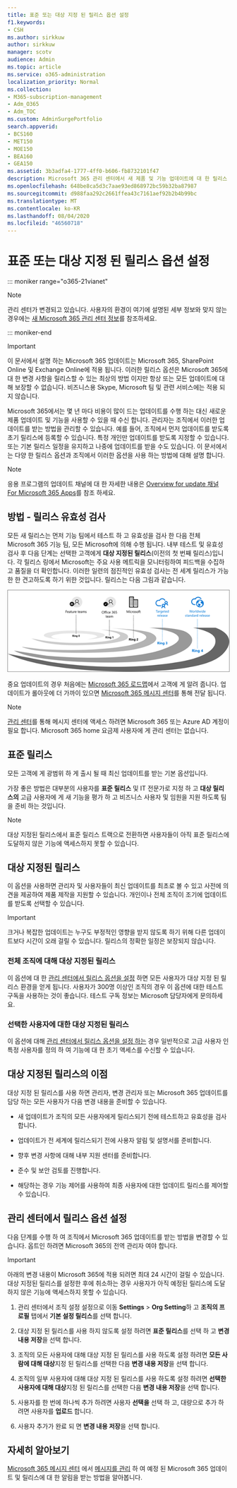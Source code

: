 ```yaml
---
title: 표준 또는 대상 지정 된 릴리스 옵션 설정
f1.keywords:
- CSH
ms.author: sirkkuw
author: sirkkuw
manager: scotv
audience: Admin
ms.topic: article
ms.service: o365-administration
localization_priority: Normal
ms.collection:
- M365-subscription-management
- Adm_O365
- Adm_TOC
ms.custom: AdminSurgePortfolio
search.appverid:
- BCS160
- MET150
- MOE150
- BEA160
- GEA150
ms.assetid: 3b3adfa4-1777-4ff0-b606-fb8732101f47
description: Microsoft 365 관리 센터에서 새 제품 및 기능 업데이트에 대 한 릴리스 옵션을 설정 하는 방법을 알아봅니다.
ms.openlocfilehash: 648be8ca5d3c7aae93ed868972bc59b32ba87987
ms.sourcegitcommit: d988faa292c2661ffea43c7161aef92b2b4b99bc
ms.translationtype: MT
ms.contentlocale: ko-KR
ms.lasthandoff: 08/04/2020
ms.locfileid: "46560718"
---
```

# <a name="set-up-the-standard-or-targeted-release-options"></a>표준 또는 대상 지정 된 릴리스 옵션 설정

::: moniker range="o365-21vianet"

> [!NOTE]
> 관리 센터가 변경되고 있습니다. 사용자의 환경이 여기에 설명된 세부 정보와 맞지 않는 경우에는 [새 Microsoft 365 관리 센터 정보](https://docs.microsoft.com/microsoft-365/admin/microsoft-365-admin-center-preview?view=o365-21vianet)를 참조하세요.

::: moniker-end

> [!IMPORTANT]
> 이 문서에서 설명 하는 Microsoft 365 업데이트는 Microsoft 365, SharePoint Online 및 Exchange Online에 적용 됩니다. 이러한 릴리스 옵션은 Microsoft 365에 대 한 변경 사항을 릴리스할 수 있는 최상의 방법 이지만 항상 또는 모든 업데이트에 대해 보장할 수 없습니다. 비즈니스용 Skype, Microsoft 팀 및 관련 서비스에는 적용 되지 않습니다.

Microsoft 365에서는 몇 년 마다 비용이 많이 드는 업데이트를 수행 하는 대신 새로운 제품 업데이트 및 기능을 사용할 수 있을 때 수신 합니다. 관리자는 조직에서 이러한 업데이트를 받는 방법을 관리할 수 있습니다. 예를 들어, 조직에서 먼저 업데이트를 받도록 초기 릴리스에 등록할 수 있습니다. 특정 개인만 업데이트를 받도록 지정할 수 있습니다. 또는 기본 릴리스 일정을 유지하고 나중에 업데이트를 받을 수도 있습니다. 이 문서에서는 다양 한 릴리스 옵션과 조직에서 이러한 옵션을 사용 하는 방법에 대해 설명 합니다.

> [!NOTE]
> 응용 프로그램의 업데이트 채널에 대 한 자세한 내용은 [Overview for update 채널 For Microsoft 365 Apps](https://docs.microsoft.com/deployoffice/overview-update-channels)를 참조 하세요. 
  
## <a name="how-it-works---release-validation"></a>방법 - 릴리스 유효성 검사

모든 새 릴리스는 먼저 기능 팀에서 테스트 하 고 유효성을 검사 한 다음 전체 Microsoft 365 기능 팀, 모든 Microsoft에 의해 수행 됩니다. 내부 테스트 및 유효성 검사 후 다음 단계는 선택한 고객에게 **대상 지정된 릴리스**(이전의 첫 번째 릴리스)입니다. 각 릴리스 링에서 Microsoft는 주요 사용 메트릭을 모니터링하여 피드백을 수집하고 품질을 더 확인합니다. 이러한 일련의 점진적인 유효성 검사는 전 세계 릴리스가 가능한 한 견고하도록 하기 위한 것입니다. 릴리스는 다음 그림과 같습니다. 
  
![Microsoft 365에 대 한 릴리스 유효성 검사 링](../../media/73611ed3-2d8c-4e7b-8074-9f03b239f9ed.png)
  
중요 업데이트의 경우 처음에는 [Microsoft 365 로드맵](https://products.office.com/business/office-365-roadmap)에서 고객에 게 알려 줍니다. 업데이트가 롤아웃에 더 가까이 있으면 [Microsoft 365 메시지 센터](https://admin.microsoft.com/Adminportal/Home?source=applauncher#/MessageCenter)를 통해 전달 됩니다.

> [!NOTE]
> [관리 센터](https://docs.microsoft.com/office365/admin/admin-overview/about-the-admin-center)를 통해 메시지 센터에 액세스 하려면 Microsoft 365 또는 Azure AD 계정이 필요 합니다. Microsoft 365 home 요금제 사용자에 게 관리 센터는 없습니다.


## <a name="standard-release"></a>표준 릴리스

모든 고객에 게 광범위 하 게 출시 될 때 최신 업데이트를 받는 기본 옵션입니다.
  
가장 좋은 방법은 대부분의 사용자를 **표준 릴리스** 및 IT 전문가로 지정 하 고 **대상 릴리스의** 고급 사용자에 게 새 기능을 평가 하 고 비즈니스 사용자 및 임원을 지원 하도록 팀을 준비 하는 것입니다. 
  
> [!NOTE]
> 대상 지정된 릴리스에서 표준 릴리스 트랙으로 전환하면 사용자들이 아직 표준 릴리스에 도달하지 않은 기능에 액세스하지 못할 수 있습니다. 
  
## <a name="targeted-release"></a>대상 지정된 릴리스

이 옵션을 사용하면 관리자 및 사용자들이 최신 업데이트를 최초로 볼 수 있고 사전에 의견을 제공하여 제품 제작을 지원할 수 있습니다. 개인이나 전체 조직이 조기에 업데이트를 받도록 선택할 수 있습니다.
  
> [!IMPORTANT]
> 크거나 복잡한 업데이트는 누구도 부정적인 영향을 받지 않도록 하기 위해 다른 업데이트보다 시간이 오래 걸릴 수 있습니다. 릴리스의 정확한 일정은 보장되지 않습니다. 
  
### <a name="targeted-release-for-entire-organization"></a>전체 조직에 대해 대상 지정된 릴리스

이 옵션에 대 한 [관리 센터에서 릴리스 옵션을 설정](#set-up-the-release-option-in-the-admin-center) 하면 모든 사용자가 대상 지정 된 릴리스 환경을 얻게 됩니다. 사용자가 300명 이상인 조직의 경우 이 옵션에 대한 테스트 구독을 사용하는 것이 좋습니다. 테스트 구독 정보는 Microsoft 담당자에게 문의하세요. 
  
### <a name="targeted-release-for-selected-users"></a>선택한 사용자에 대한 대상 지정된 릴리스

이 옵션에 대해 [관리 센터에서 릴리스 옵션을 설정 하는](#set-up-the-release-option-in-the-admin-center) 경우 일반적으로 고급 사용자 인 특정 사용자를 정의 하 여 기능에 대 한 초기 액세스를 수신할 수 있습니다. 
  
## <a name="benefits-of-targeted-release"></a>대상 지정된 릴리스의 이점

대상 지정 된 릴리스를 사용 하면 관리자, 변경 관리자 또는 Microsoft 365 업데이트를 담당 하는 모든 사용자가 다음 변경 내용을 준비할 수 있습니다.
  
- 새 업데이트가 조직의 모든 사용자에게 릴리스되기 전에 테스트하고 유효성을 검사합니다.
    
- 업데이트가 전 세계에 릴리스되기 전에 사용자 알림 및 설명서를 준비합니다.
    
- 향후 변경 사항에 대해 내부 지원 센터를 준비합니다.
    
- 준수 및 보안 검토를 진행합니다.
    
- 해당하는 경우 기능 제어를 사용하여 최종 사용자에 대한 업데이트 릴리스를 제어할 수 있습니다.
    
## <a name="set-up-the-release-option-in-the-admin-center"></a>관리 센터에서 릴리스 옵션 설정

다음 단계를 수행 하 여 조직에서 Microsoft 365 업데이트를 받는 방법을 변경할 수 있습니다. 옵트인 하려면 Microsoft 365의 전역 관리자 여야 합니다.
  
> [!IMPORTANT]
> 아래의 변경 내용이 Microsoft 365에 적용 되려면 최대 24 시간이 걸릴 수 있습니다. 대상 지정된 릴리스를 설정한 후에 취소하는 경우 사용자가 아직 예정된 릴리스에 도달하지 않은 기능에 액세스하지 못할 수 있습니다. 
  
1. 관리 센터에서 조직 설정 설정으로 이동 **Settings**  >  **Org Setting**하 고 **조직의 프로필** 탭에서 **기본 설정 릴리스**를 선택 합니다.

5. 대상 지정 된 릴리스를 사용 하지 않도록 설정 하려면 **표준 릴리스**를 선택 하 고 **변경 내용 저장**을 선택 합니다. 
    
6. 조직의 모든 사용자에 대해 대상 지정 된 릴리스를 사용 하도록 설정 하려면 **모든 사람에 대해 대상**지정 된 릴리스를 선택한 다음 **변경 내용 저장**을 선택 합니다. 
    
7. 조직의 일부 사용자에 대해 대상 지정 된 릴리스를 사용 하도록 설정 하려면 **선택한 사용자에 대해 대상**지정 된 릴리스를 선택한 다음 **변경 내용 저장**을 선택 합니다. 
    
8. 사용자를 한 번에 하나씩 추가 하려면 사용자 **선택을** 선택 하 고, 대량으로 추가 하려면 사용자를 **업로드** 합니다.
    
9. 사용자 추가가 완료 되 면 **변경 내용 저장**을 선택 합니다.


  
## <a name="learn-more"></a>자세히 알아보기

[Microsoft 365 메시지 센터](https://admin.microsoft.com/Adminportal/Home?source=applauncher#/MessageCenter) 에서 [메시지를 관리](https://docs.microsoft.com/office365/admin/manage/message-center) 하 여 예정 된 Microsoft 365 업데이트 및 릴리스에 대 한 알림을 받는 방법을 알아봅니다.
